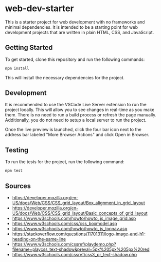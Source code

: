 # web-dev-starter

This is a starter project for web development with no frameworks and minimal
dependencies. It is intended to be a starting point for web development projects
that are written in plain HTML, CSS, and JavaScript.

## Getting Started

To get started, clone this repository and run the following commands:

```bash
npm install
```
This will install the necessary dependencies for the project.

## Development

It is recommended to use the VSCode Live Server extension to run the project
locally. This will allow you to see changes in real-time as you make them. There
is no need to run a build process or refresh the page manually. Additionally,
you do not need to setup a local server to run the project.

Once the live preview is launched, click the four bar icon next to the address bar labeled "More Browser Actions" and click Open in Browser.

## Testing

To run the tests for the project, run the following command:

```bash
npm test
```

## Sources

* https://developer.mozilla.org/en-US/docs/Web/CSS/CSS_grid_layout/Box_alignment_in_grid_layout
* https://developer.mozilla.org/en-US/docs/Web/CSS/CSS_grid_layout/Basic_concepts_of_grid_layout
* https://www.w3schools.com/howto/howto_js_image_grid.asp
* https://www.w3schools.com/css/css_boxmodel.asp
* https://www.w3schools.com/howto/howto_js_topnav.asp
* https://stackoverflow.com/questions/11701311/logo-image-and-h1-heading-on-the-same-line
* https://www.w3schools.com/cssref/playdemo.php?filename=playcss_text-shadow&preval=5px%205px%205px%20red
* https://www.w3schools.com/cssref/css3_pr_text-shadow.php

